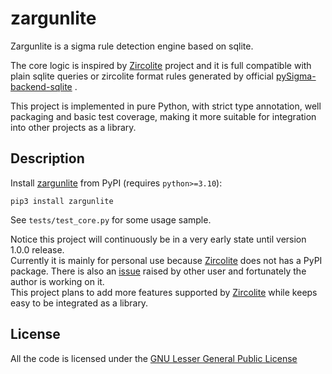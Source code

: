 # zargunlite

Zargunlite is a sigma rule detection engine based on sqlite.  

The core logic is inspired by [Zircolite](https://github.com/wagga40/Zircolite ) project and it is full compatible with plain sqlite queries or zircolite format rules generated by official [pySigma-backend-sqlite](https://github.com/SigmaHQ/pySigma-backend-sqlite ) .  

This project is implemented in pure Python, with strict type annotation, well packaging and basic test coverage, making it more suitable for integration into other projects as a library.  

## Description

Install [zargunlite](https://pypi.org/project/zargunlite/ ) from PyPI (requires `python>=3.10`):  
```
pip3 install zargunlite
```

See `tests/test_core.py` for some usage sample.  

Notice this project will continuously be in a very early state until version 1.0.0 release.  
Currently it is mainly for personal use because [Zircolite](https://github.com/wagga40/Zircolite ) does not has a PyPI package. There is also an [issue](https://github.com/wagga40/Zircolite/issues/87 ) raised by other user and fortunately the author is working on it.  
This project plans to add more features supported by [Zircolite](https://github.com/wagga40/Zircolite ) while keeps easy to be integrated as a library.  

## License

All the code is licensed under the [GNU Lesser General Public License](https://www.gnu.org/licenses/lgpl-3.0.en.html )
